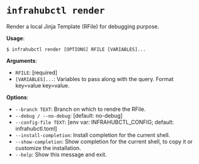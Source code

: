 # `infrahubctl render`

Render a local Jinja Template (RFile) for debugging purpose.

**Usage**:

```console
$ infrahubctl render [OPTIONS] RFILE [VARIABLES]...
```

**Arguments**:

* `RFILE`: [required]
* `[VARIABLES]...`: Variables to pass along with the query. Format key=value key=value.

**Options**:

* `--branch TEXT`: Branch on which to rendre the RFile.
* `--debug / --no-debug`: [default: no-debug]
* `--config-file TEXT`: [env var: INFRAHUBCTL_CONFIG; default: infrahubctl.toml]
* `--install-completion`: Install completion for the current shell.
* `--show-completion`: Show completion for the current shell, to copy it or customize the installation.
* `--help`: Show this message and exit.
